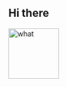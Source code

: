 ## Hi there

<img src="https://github.com/snippets-n-memes/.github/blob/master/profile/blink.gif" alt="what" style="width:100px;">

